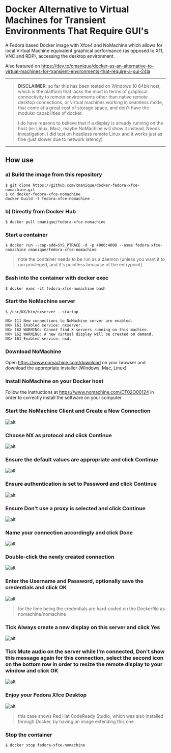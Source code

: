 # Docker Alternative to Virtual Machines for Transient Environments That Require GUI's

A Fedora based Docker image with Xfce4 and NoMachine which allows for local Virtual Machine equivalent graphical performance (as opposed to X11, VNC and RDP), accessing the desktop environment.

Also featured on https://dev.to/cmanique/docker-as-an-alternative-to-virtual-machines-for-transient-environments-that-require-a-gui-24la

----------
> **DISCLAIMER**: so far this has been tested on Windows 10 64bit host, which is the platform that lacks the most in terms of graphical connectivity to remote environments other than native remote desktop connections, or virtual machines working in seamless mode, that come at a great cost of storage space, and don't have the modular capabilities of docker.
> 
> I do have reasons to believe that if a display is already running on the host (ie: Linux, Mac), maybe NoMachine will show it instead. Needs investigation. I did test on headless remote Linux and it works just as fine (just slower due to network latency)
----------

## How use

### a) Build the image from this repository

```
$ git clone https://github.com/cmanique/docker-fedora-xfce-nomachine.git
$ cd docker-fedora-xfce-nomachine
docker build -t fedora-xfce-nomachine .
```   

### b) Directly from Docker Hub

```
$ docker pull cmanique/fedora-xfce-nomachine
```

### Start a container

```
$ docker run --cap-add=SYS_PTRACE -d -p 4000:4000 --name fedora-xfce-nomachine cmanique/fedora-xfce-nomachine
```

> note the container needs to be run as a daemon (unless you want it to run privileged, and it's pointless because of the entrypoint)

### Bash into the container with docker exec

```
$ docker exec -it fedora-xfce-nomachine bash
```

### Start the NoMachine server

```
$ /usr/NX/bin/nxserver --startup

NX> 111 New connections to NoMachine server are enabled.
NX> 161 Enabled service: nxserver.
NX> 162 WARNING: Cannot find X servers running on this machine.
NX> 162 WARNING: A new virtual display will be created on demand.
NX> 161 Enabled service: nxd.
```

### Download NoMachine

Open https://www.nomachine.com/download on your browser and download the appropriate installer (Windows, Mac, Linux)

### Install NoMachine on your Docker **host**

Follow the instructions at https://www.nomachine.com/DT02O00124 in order to correctly install the software on your computer

### Start the NoMachine Client and Create a New Connection

![alt](https://github.com/cmanique/docker-fedora-xfce-nomachine/blob/media/readme-001-nomachine-new.jpg?raw=true)

### Choose **NX** as protocol and click **Continue**

![alt](https://github.com/cmanique/docker-fedora-xfce-nomachine/blob/media/readme-002-nomachine-protocol.jpg?raw=true)

### Ensure the default values are appropriate and click **Continue**

![alt](https://github.com/cmanique/docker-fedora-xfce-nomachine/blob/media/readme-003-nomachine-host.jpg?raw=true)

### Ensure authentication is set to **Password** and click **Continue**

![alt](https://github.com/cmanique/docker-fedora-xfce-nomachine/blob/media/readme-004-nomachine-authentication.jpg?raw=true)

### Ensure **Don't use a proxy** is selected and click **Continue**

![alt](https://github.com/cmanique/docker-fedora-xfce-nomachine/blob/media/readme-005-nomachine-proxy.jpg?raw=true)

### Name your connection accordingly and click **Done**

![alt](https://github.com/cmanique/docker-fedora-xfce-nomachine/blob/media/readme-006-nomachine-saveas.jpg?raw=true)

### **Double-click** the newly created connection

![alt](https://github.com/cmanique/docker-fedora-xfce-nomachine/blob/media/readme-007-nomachine-connect.jpg?raw=true)

### Enter the **Username** and **Password**, optionally save the credentials and click **OK**

![alt](https://github.com/cmanique/docker-fedora-xfce-nomachine/blob/media/readme-008-nomachine-unp.jpg?raw=true)

> for the time being the credentials are hard-coded on the Dockerfile as nomachine/nomachine

### Tick **Always create a new display on this server** and click **Yes**

![alt](https://github.com/cmanique/docker-fedora-xfce-nomachine/blob/media/readme-009-nomachine-createdisplay.jpg?raw=true)

### Tick **Mute audio on the server while I'm connected**, **Don't show this message again for this connection**, select the second icon on the bottom row in order to resize the remote display to your window and click **OK**

![alt](https://github.com/cmanique/docker-fedora-xfce-nomachine/blob/media/readme-010-nomachine-audio.jpg?raw=true)

### Enjoy your Fedora Xfce Desktop

![alt](https://github.com/cmanique/docker-fedora-xfce-nomachine/blob/media/readme-011-nomachine-fullscreen.jpg?raw=true)

> this case shows Red Hat CodeReady Studio, which was also installed through Docker, by having an image extending this one

### Stop the container

```
$ docker stop fedora-xfce-nomachine
```